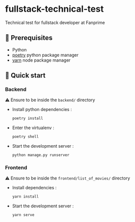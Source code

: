 # fullstack-technical-test
Technical test for fullstack developer at Fanprime

## 🔧 Prerequisites
- Python
- [poetry](https://python-poetry.org/) python package manager
- [yarn](https://yarnpkg.com/) node package manager


## 🚀 Quick start

### Backend
  ⚠️ Ensure to be inside the `backend/` directory
- Install python dependencies :
  ```bash
  poetry install
  ```
- Enter the virtualenv :
  ```bash
  poetry shell
  ```
- Start the development server :
  ```bash
  python manage.py runserver
  ```

### Frontend
  ⚠️ Ensure to be inside the `frontend/list_of_movies/` directory
- Install dependencies :
  ```bash
  yarn install
  ```
- Start the development server :
  ```bash
  yarn serve
  ```
